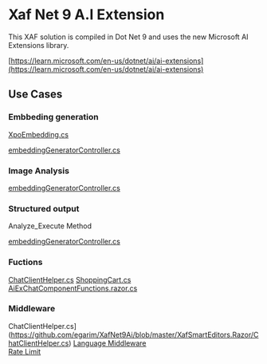 # Xaf Net 9 A.I Extension

This XAF solution is compiled in Dot Net 9 and uses the new Microsoft AI Extensions library.

[https://learn.microsoft.com/en-us/dotnet/ai/ai-extensions](https://learn.microsoft.com/en-us/dotnet/ai/ai-extensions)

## Use Cases

### Embbeding generation


[XpoEmbedding.cs](https://github.com/egarim/XafNet9Ai/blob/master/XafNet9Ai.Module/BusinessObjects/XpoEmbedding.cs)

[embeddingGeneratorController.cs](https://github.com/egarim/XafNet9Ai/blob/master/XafNet9Ai.Module/Controllers/embeddingGeneratorController.cs)
   
### Image Analysis

[embeddingGeneratorController.cs](https://github.com/egarim/XafNet9Ai/blob/master/XafNet9Ai.Module/Controllers/ImageDetectionController.cs)

### Structured output

Analyze_Execute Method

[embeddingGeneratorController.cs](https://github.com/egarim/XafNet9Ai/blob/master/XafNet9Ai.Module/Controllers/ImageDetectionController.cs)


### Fuctions

[ChatClientHelper.cs](https://github.com/egarim/XafNet9Ai/blob/master/XafSmartEditors.Razor/ChatClientHelper.cs)
[ShoppingCart.cs](https://github.com/egarim/XafNet9Ai/blob/master/XafSmartEditors.Razor/ShoppingCart.cs)
[AiExChatComponentFunctions.razor.cs](https://github.com/egarim/XafNet9Ai/blob/master/XafSmartEditors.Razor/AiExtChatClientFunctions/AiExChatComponentFunctions.razor.cs)

### Middleware

ChatClientHelper.cs](https://github.com/egarim/XafNet9Ai/blob/master/XafSmartEditors.Razor/ChatClientHelper.cs)
[Language Middleware](https://github.com/egarim/XafNet9Ai/blob/master/XafSmartEditors.Razor/Middleware/UseLanguageStep.cs)    
[Rate Limit](https://github.com/egarim/XafNet9Ai/blob/master/XafSmartEditors.Razor/Middleware/UseRateLimitMiddleware.cs)    